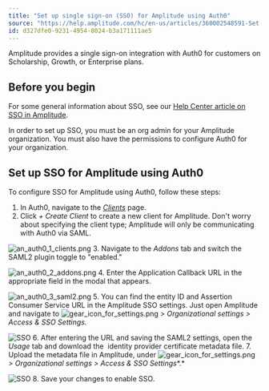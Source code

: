 ```yaml
---
title: "Set up single sign-on (SSO) for Amplitude using Auth0"
source: "https://help.amplitude.com/hc/en-us/articles/360002548591-Set-up-single-sign-on-SSO-for-Amplitude-using-Auth0"
id: d327dfe0-9231-4954-8024-b3a171111ae5
---
```


Amplitude provides a single sign-on integration with Auth0 for customers on Scholarship, Growth, or Enterprise plans.

## Before you begin

For some general information about SSO, see our [Help Center article on SSO in Amplitude](/admin/single-sign-on/sso).

In order to set up SSO, you must be an org admin for your Amplitude organization. You must also have the permissions to configure Auth0 for your organization.

## Set up SSO for Amplitude using Auth0

To configure SSO for Amplitude using Auth0, follow these steps:

1. In Auth0, navigate to the *[Clients](https://manage.auth0.com/#/clients)* page.
2. Click *+ Create Client* to create a new client for Amplitude. Don't worry about specifying the client type; Amplitude will only be communicating with Auth0 via SAML.

![an_auth0_1_clients.png](/output/img/single-sign-on/an-auth0-1-clients-png.png)
3. Navigate to the *Addons* tab and switch the SAML2 plugin toggle to "enabled."

![an_auth0_2_addons.png](/output/img/single-sign-on/an-auth0-2-addons-png.png)
4. Enter the Application Callback URL in the appropriate field in the modal that appears. 

![an_auth0_3_saml2.png](/output/img/single-sign-on/an-auth0-3-saml2-png.png)
5. You can find the entity ID and Assertion Consumer Service URL in the Amplitude SSO settings. Just open Amplitude and navigate to ![gear_icon_for_settings.png](/output/img/single-sign-on/gear-icon-for-settings-png.png) *> Organizational settings > Access & SSO Settings.*

![SSO](/output/img/single-sign-on/sso.png)
6. After entering the URL and saving the SAML2 settings, open the *Usage* tab and download the  identity provider certificate metadata file.
7. Upload the metadata file in Amplitude, under ![gear_icon_for_settings.png](/output/img/single-sign-on/gear-icon-for-settings-png.png) *> Organizational settings > Access & SSO Settings**.*

![SSO](/output/img/single-sign-on/sso.png)
8. Save your changes to enable SSO.
